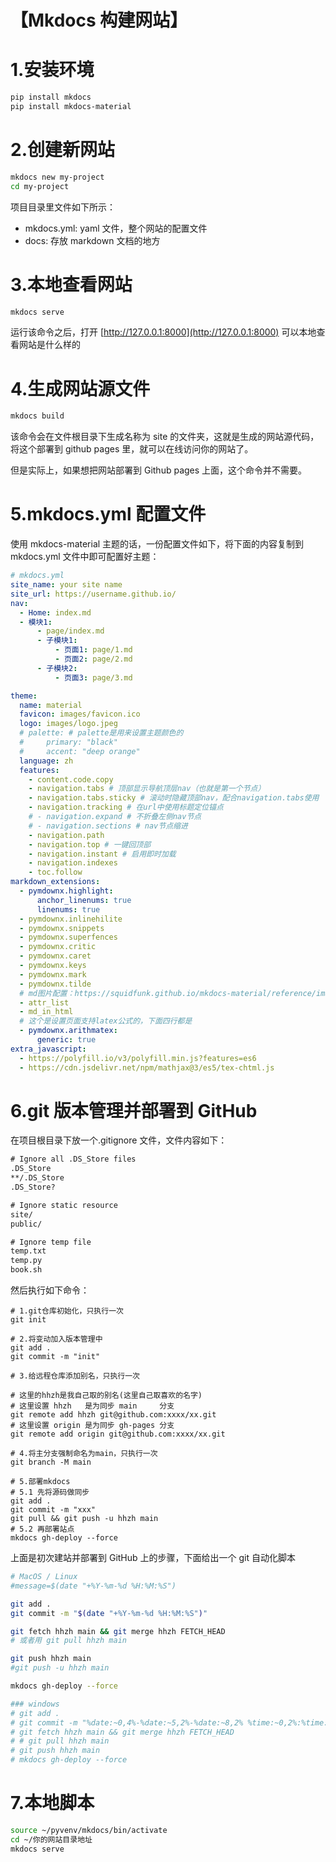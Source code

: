 # 【Mkdocs 构建网站】

# 1.安装环境

```bash
pip install mkdocs
pip install mkdocs-material
```

# 2.创建新网站

```bash
mkdocs new my-project
cd my-project
```

项目目录里文件如下所示：

- mkdocs.yml: yaml 文件，整个网站的配置文件
- docs: 存放 markdown 文档的地方

# 3.本地查看网站

```bash
mkdocs serve
```

运行该命令之后，打开 [http://127.0.0.1:8000](http://127.0.0.1:8000) 可以本地查看网站是什么样的

# 4.生成网站源文件

```bash
mkdocs build
```

该命令会在文件根目录下生成名称为 site 的文件夹，这就是生成的网站源代码，将这个部署到 github pages 里，就可以在线访问你的网站了。

但是实际上，如果想把网站部署到 Github pages 上面，这个命令并不需要。

# 5.mkdocs.yml 配置文件

使用 mkdocs-material 主题的话，一份配置文件如下，将下面的内容复制到 mkdocs.yml 文件中即可配置好主题：

```yaml
# mkdocs.yml
site_name: your site name
site_url: https://username.github.io/
nav:
  - Home: index.md
  - 模块1:
      - page/index.md
      - 子模块1:
          - 页面1: page/1.md
          - 页面2: page/2.md
      - 子模块2:
          - 页面3: page/3.md

theme:
  name: material
  favicon: images/favicon.ico
  logo: images/logo.jpeg
  # palette: # palette是用来设置主题颜色的
  #     primary: "black"
  #     accent: "deep orange"
  language: zh
  features:
    - content.code.copy
    - navigation.tabs # 顶部显示导航顶层nav（也就是第一个节点）
    - navigation.tabs.sticky # 滚动时隐藏顶部nav，配合navigation.tabs使用
    - navigation.tracking # 在url中使用标题定位锚点
    # - navigation.expand # 不折叠左侧nav节点
    # - navigation.sections # nav节点缩进
    - navigation.path
    - navigation.top # 一键回顶部
    - navigation.instant # 启用即时加载
    - navigation.indexes
    - toc.follow
markdown_extensions:
  - pymdownx.highlight:
      anchor_linenums: true
      linenums: true
  - pymdownx.inlinehilite
  - pymdownx.snippets
  - pymdownx.superfences
  - pymdownx.critic
  - pymdownx.caret
  - pymdownx.keys
  - pymdownx.mark
  - pymdownx.tilde
  # md图片配置：https://squidfunk.github.io/mkdocs-material/reference/images/
  - attr_list
  - md_in_html
  # 这个是设置页面支持latex公式的，下面四行都是
  - pymdownx.arithmatex:
      generic: true
extra_javascript:
  - https://polyfill.io/v3/polyfill.min.js?features=es6
  - https://cdn.jsdelivr.net/npm/mathjax@3/es5/tex-chtml.js
```

# 6.git 版本管理并部署到 GitHub

在项目根目录下放一个.gitignore 文件，文件内容如下：

```latex
# Ignore all .DS_Store files
.DS_Store
**/.DS_Store
.DS_Store?

# Ignore static resource
site/
public/

# Ignore temp file
temp.txt
temp.py
book.sh
```

然后执行如下命令：

```shell
# 1.git仓库初始化，只执行一次
git init

# 2.将变动加入版本管理中
git add .
git commit -m "init"

# 3.给远程仓库添加别名，只执行一次

# 这里的hhzh是我自己取的别名(这里自己取喜欢的名字)
# 这里设置 hhzh   是为同步 main     分支
git remote add hhzh git@github.com:xxxx/xx.git
# 这里设置 origin 是为同步 gh-pages 分支
git remote add origin git@github.com:xxxx/xx.git

# 4.将主分支强制命名为main，只执行一次
git branch -M main

# 5.部署mkdocs
# 5.1 先将源码做同步
git add .
git commit -m "xxx"
git pull && git push -u hhzh main
# 5.2 再部署站点
mkdocs gh-deploy --force
```

上面是初次建站并部署到 GitHub 上的步骤，下面给出一个 git 自动化脚本

```bash
# MacOS / Linux
#message=$(date "+%Y-%m-%d %H:%M:%S")

git add .
git commit -m "$(date "+%Y-%m-%d %H:%M:%S")"

git fetch hhzh main && git merge hhzh FETCH_HEAD
# 或者用 git pull hhzh main

git push hhzh main
#git push -u hhzh main

mkdocs gh-deploy --force

### windows
# git add .
# git commit -m "%date:~0,4%-%date:~5,2%-%date:~8,2% %time:~0,2%:%time:~3,2%:%time:~6,2%"
# git fetch hhzh main && git merge hhzh FETCH_HEAD
# # git pull hhzh main
# git push hhzh main
# mkdocs gh-deploy --force
```

# 7.本地脚本

```bash
source ~/pyvenv/mkdocs/bin/activate
cd ~/你的网站目录地址
mkdocs serve
```
